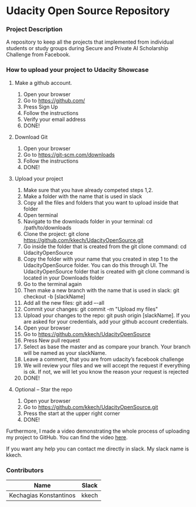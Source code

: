 # Udacity Open Source Repository

### Project Description
A repository to keep all the projects that implemented from individual students or study groups during Secure and Private AI Scholarship Challenge from Facebook.

### How to upload your project to Udacity Showcase
1. Make a github account.
    1. Open your browser
    2. Go to https://github.com/
    3. Press Sign Up
    4. Follow the instructions
    5. Verify your email address
    6. DONE!
2. Download Git
    1. Open your browser
    2. Go to https://git-scm.com/downloads
    3. Follow the instructions
    4. DONE!
3. Upload your project
    1.	Make sure that you have already competed steps 1,2.
    2.	Make a folder with the name that is used in slack
    3.	Copy all the files and folders that you want to upload inside that folder
    4.	Open terminal
    5.	Navigate to the downloads folder in your terminal: cd /path/to/downloads
    6.	Clone the project: git clone https://github.com/kkech/UdacityOpenSource.git
    7.	Go inside the folder that is created from the git clone command: cd UdacityOpenSource
    8.	Copy the folder with your name that you created in step 1 to the UdacityOpenSource folder. You can do this through UI. The UdacityOpenSource folder that is created with git clone command is located in your Downloads folder
    9.	Go to the terminal again
    10.	Then make a new branch with the name that is used in slack: git checkout -b [slackName]
    11.	Add all the new files: git add –-all
    12.	Commit your changes: git commit -m "Upload my files"
    13.	Upload your changes to the repo: git push origin [slackName]. If you are asked for your credentials, add your github account credentials.
    14.	Open your browser
    15.	Go to https://github.com/kkech/UdacityOpenSource
    16.	Press New pull request
    17.	Select as base the master and as compare your branch. Your branch will be named as your slackName.
    18.	Leave a comment, that you are from udacity’s facebook challenge
    19.	We will review your files and we will accept the request if everything is ok. If not, we will let you know the reason your request is rejected
    20.	DONE!


4.	Optional – Star the repo
    1.	Open your browser
    2.	Go to https://github.com/kkech/UdacityOpenSource.git
    3.	Press the start at the upper right corner
    4.	DONE!

Furthermore, I made a video demonstrating the whole process of uploading my project to GitHub. You can find the video [here](https://youtu.be/6UUci4sQfys).

If you want any help you can contact me directly in slack. My slack name is kkech.

### Contributors

| Name | Slack |
| ------ | ------ |
| Kechagias Konstantinos | kkech |
